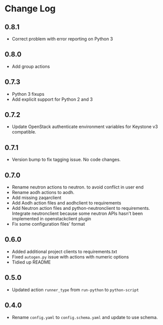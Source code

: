 # Change Log

## 0.8.1

- Correct problem with error reporting on Python 3

## 0.8.0

- Add group actions

## 0.7.3

- Python 3 fixups
- Add explicit support for Python 2 and 3

## 0.7.2

- Update OpenStack authenticate environment variables for Keystone v3
  compatible.

## 0.7.1

- Version bump to fix tagging issue. No code changes.

## 0.7.0

- Rename neutron actions to neutron.<name> to avoid conflict in user end
- Rename aodh actions to aodh.<name>
- Add missing zaqarclient
- Add Aodh action files and aodhclient to requirements
- Add Neutron action files and python-neutronclient to requirements.
  Integrate neutronclient because some neutron APIs hasn't been implemented
  in openstackclient plugin
- Fix some configuration files' format

## 0.6.0

- Added additional project clients to requirements.txt
- Fixed `autogen.py` issue with actions with numeric options
- Tidied up README

## 0.5.0

- Updated action `runner_type` from `run-python` to `python-script`

## 0.4.0

- Rename `config.yaml` to `config.schema.yaml` and update to use schema.

